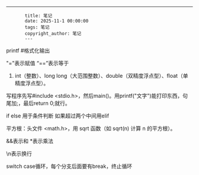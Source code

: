 ---
           title: 笔记
           date: 2025-11-1 00:00:00
           tags: 笔记
           copyright_author: 笔记
           ---
           

printf #格式化输出

"="表示赋值 “==”表示等于

1. int（整数）、long long（大范围整数）、double（双精度浮点型）、float（单精度浮点型）。

写程序先写#include <stdio.h>，然后main()。用printf("文字")能打印东西，句尾加;，最后return 0;就行。

if else 用于条件判断 如果超过两个中间用elif

 平方根：头文件 <math.h>，用 sqrt 函数（如 sqrt(n) 计算 n 的平方根）。

 &&表示和 *表示乘法

 \n表示换行

 switch case循环，每个分支后面要有break，终止循环